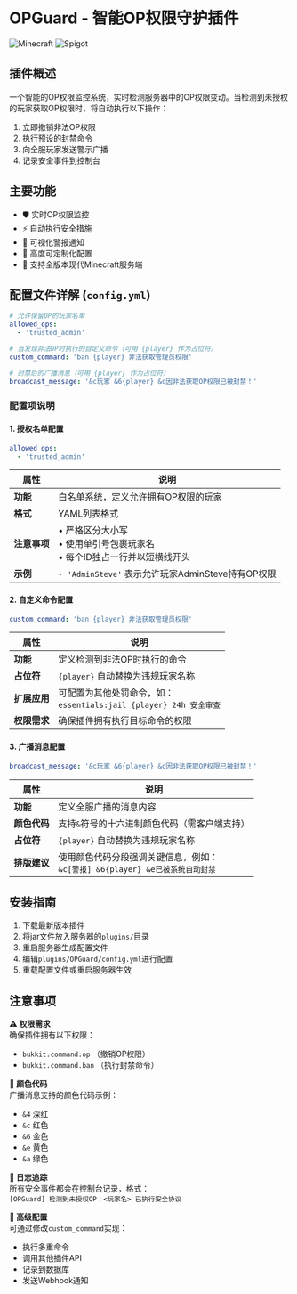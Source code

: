 # OPGuard - 智能OP权限守护插件

![Minecraft](https://img.shields.io/badge/Minecraft-1.12%20to%201.20-blueviolet?style=flat-square)
![Spigot](https://img.shields.io/badge/Spigot-API%207.0%2B-yellow?style=flat-square)

## 插件概述

一个智能的OP权限监控系统，实时检测服务器中的OP权限变动。当检测到未授权的玩家获取OP权限时，将自动执行以下操作：
1. 立即撤销非法OP权限
2. 执行预设的封禁命令
3. 向全服玩家发送警示广播
4. 记录安全事件到控制台

## 主要功能

- 🛡️ 实时OP权限监控
- ⚡ 自动执行安全措施
- 📢 可视化警报通知
- 🔧 高度可定制化配置
- 📅 支持全版本现代Minecraft服务端

## 配置文件详解 (`config.yml`)

```yaml
# 允许保留OP的玩家名单
allowed_ops:
  - 'trusted_admin'

# 当发现非法OP时执行的自定义命令（可用 {player} 作为占位符）
custom_command: 'ban {player} 非法获取管理员权限'

# 封禁后的广播消息（可用 {player} 作为占位符）
broadcast_message: '&c玩家 &6{player} &c因非法获取OP权限已被封禁！'
```

### 配置项说明

#### 1. 授权名单配置
```yaml
allowed_ops:
  - 'trusted_admin'
```
| 属性        | 说明                                                                 |
|-------------|--------------------------------------------------------------------|
| **功能**    | 白名单系统，定义允许拥有OP权限的玩家                                     |
| **格式**    | YAML列表格式                                                         |
| **注意事项** | • 严格区分大小写<br>• 使用单引号包裹玩家名<br>• 每个ID独占一行并以短横线开头 |
| **示例**    | `- 'AdminSteve'` 表示允许玩家AdminSteve持有OP权限                       |

#### 2. 自定义命令配置
```yaml
custom_command: 'ban {player} 非法获取管理员权限'
```
| 属性        | 说明                                                                 |
|-------------|--------------------------------------------------------------------|
| **功能**    | 定义检测到非法OP时执行的命令                                             |
| **占位符**  | `{player}` 自动替换为违规玩家名称                                        |
| **扩展应用**| 可配置为其他处罚命令，如：<br>`essentials:jail {player} 24h 安全审查`      |
| **权限需求**| 确保插件拥有执行目标命令的权限                                            |

#### 3. 广播消息配置
```yaml
broadcast_message: '&c玩家 &6{player} &c因非法获取OP权限已被封禁！'
```
| 属性         | 说明                                                                 |
|--------------|--------------------------------------------------------------------|
| **功能**     | 定义全服广播的消息内容                                                  |
| **颜色代码** | 支持`&`符号的十六进制颜色代码（需客户端支持）                                |
| **占位符**   | `{player}` 自动替换为违规玩家名称                                        |
| **排版建议** | 使用颜色代码分段强调关键信息，例如：<br>`&c[警报] &6{player} &e已被系统自动封禁` |

## 安装指南

1. 下载最新版本插件
2. 将jar文件放入服务器的`plugins/`目录
3. 重启服务器生成配置文件
4. 编辑`plugins/OPGuard/config.yml`进行配置
5. 重载配置文件或重启服务器生效

## 注意事项

**⚠️ 权限需求**  
确保插件拥有以下权限：
- `bukkit.command.op` （撤销OP权限）
- `bukkit.command.ban` （执行封禁命令）

**🎨 颜色代码**  
广播消息支持的颜色代码示例：
- `&4` 深红
- `&c` 红色
- `&6` 金色
- `&e` 黄色
- `&a` 绿色

**📜 日志追踪**  
所有安全事件都会在控制台记录，格式：  
`[OPGuard] 检测到未授权OP：<玩家名> 已执行安全协议`

**🔧 高级配置**  
可通过修改`custom_command`实现：
- 执行多重命令
- 调用其他插件API
- 记录到数据库
- 发送Webhook通知
